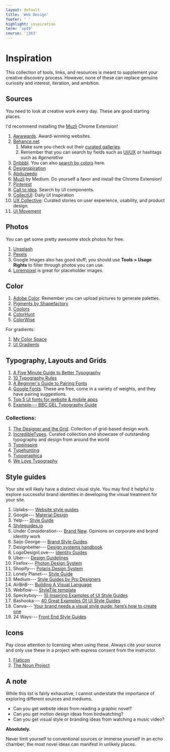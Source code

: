 ```yaml
---
layout: default
title: 'Web Design'
footer: ' '
highlight: inspiration
term: 'sp19'
course: 'j363'
---
```

# Inspiration
This collection of tools, links, and resources is meant to supplement your creative discovery process. However, none of these can replace genuine curiosity and interest, iteration, and ambition.

## Sources
You need to look at creative work every day. These are good starting places.

I'd recommend installing the [Muzli](https://chrome.google.com/webstore/detail/muzli-2-stay-inspired/glcipcfhmopcgidicgdociohdoicpdfc?hl=en) Chrome Extension!

1. [Awwwards](https://www.awwwards.com/). Award-winning websites.
2. [Behance.net](https://behance.net)
    1. Make sure you check out their [curated galleries](https://www.behance.net/galleries).
    2. Remember that you can search by fields such as [UI/UX](https://www.behance.net/search?field=132&content=projects&sort=featured_date&time=week&featured_on_behance=true) or hashtags such as _#generative_
3. [Dribbbl](https://dribbble.com/shots). You can also [search by colors](https://dribbble.com/colors/109121) here.
4. [Designspiration](https://www.designspiration.net/)
5. [Abduzeedo](https://abduzeedo.com/)
8. [Muzli](https://medium.muz.li/) by Medium. Do yourself a favor and install the Chrome Extension!
9. [Pinterest](https://www.pinterest.com/)
6. [Call to idea](https://calltoidea.com/). Search by UI components.
7. [CollectUI](http://collectui.com/): Daily UI Inspiration
10. [UX Collective](https://uxdesign.cc/): Curated stories on user experience, usability, and product design.
11. [UI Movement](https://uimovement.com/)

## Photos
You can get some pretty awesome stock photos for free.

1. [Unsplash](https://unsplash.com/)
2. [Pexels](https://www.pexels.com/)
3. Google Images also has good stuff; you should use __Tools > Usage Rights__ to filter through photos you can use.
4. [Lorempixel](http://lorempixel.com/) is great for placeholder images.

## Color
1. [Adobe Color](https://color.adobe.com/create/color-wheel/). Remember you can upload pictures to generate palettes.
2. [Pigments by Shapefactory](https://pigment.shapefactory.co/)
3. [Coolors](https://coolors.co/)
4. [ColorHunt](https://colorhunt.co/?ref=dribbble&shot=search_feature)
5. [ColorWise](https://colorwise.io/)

For gradients:
1.  [My Color Space](https://mycolor.space/)
2.  [UI Gradients](https://uigradients.com/)

## Typography, Layouts and Grids
1. [A Five Minute Guide to Better Typography](https://medium.muz.li/typography-that-sacred-cow-ea7a5909ca70)
2. [10 Typography Rules](https://blind.com/blog/typography-manual/)
3. [A Beginner's Guide to Pairing Fonts](https://webdesign.tutsplus.com/articles/a-beginners-guide-to-pairing-fonts--webdesign-5706)
4. [Google Fonts](https://fonts.google.com/). These are free, come in a variety of weights, and they have pairing suggestions.
5. [Top 5 UI fonts for website & mobile apps](https://medium.muz.li/top-5-ui-fonts-for-website-mobile-apps-d78829e58f7e)
6. [Example--- BBC GEL Typography Guide](http://www.bbc.co.uk/gel/guidelines/typography)

### Collections:
1. [The Designer and the Grid](http://thedesignerandthegrid.tumblr.com/). Collection of grid-based design work.
2. [IncredibleTypes](http://incredibletypes.com/). Curated collection and showcase of outstanding typography and design from around the world
3. [Typeinspire](https://typeinspire.com/)
4. [Typehunting](http://typehunting.com/)
5. [Typographica](https://typographica.org/)
6. [We Love Typography](http://welovetypography.com/)


## Style guides
Your site will likely have a distinct visual style. You may find it helpful to explore successful brand identities in developing the visual treatment for your site.

1. Uplabs--- [Website style guides](https://www.uplabs.com/posts/c/web/resources/style_guide)
2. Google--- [Material Design](https://material.io/guidelines/material-design/introduction.html)
3. Yelp--- [Style Guide](https://www.yelp.com/styleguide/)
4. [Styleguides.io](http://styleguides.io/examples.html)
5. Under Consideration--- [Brand New](https://www.underconsideration.com/brandnew/). Opinions on corporate and brand identity work
6. Saijo George--- [Brand Style Guides](https://saijogeorge.com/brand-style-guide-examples/)
7. Designbetter--- [Design systems handbook](https://www.designbetter.co/design-systems-handbook/appendix)
8. LogoDesignLove--- [Identity Guides](https://www.logodesignlove.com/brand-identity-style-guides)
9. Uber--- [Design Guidelines](https://developer.uber.com/docs/riders/guides/design-guidelines)
10. Firefox--- [Photon Design System](https://design.firefox.com/photon/welcome.html)
11. Shopify--- [Polaris Design System](https://polaris.shopify.com/)
12. Lonely Planet--- [Style Guide](http://rizzo.lonelyplanet.com/styleguide/design-elements/colours)
13. Medium--- [Style Guides by Pro Designers](https://medium.com/inspiration-supply/style-guides-by-pro-designers-5605707afc07)
14. AirBnB--- [Building A Visual Language](https://airbnb.design/building-a-visual-language/)
15. Webflow--- [StyleTile template](https://webflow.com/website/Style-Tile)
16. Speckyboy--- [10 Inspiring Examples of UI Style Guides](https://speckyboy.com/inspirational-examples-ui-style-guides/)
17. Bashooka--- [40 Great Examples Of UI Style Guides](https://bashooka.com/inspiration/40-great-examples-of-ui-style-guides/)
18. Canva--- [Your brand needs a visual style guide: here’s how to create one](https://www.canva.com/learn/your-brand-needs-a-visual-style-guide/)
19. 24 Ways--- [Front End Style Guides](https://24ways.org/2011/front-end-style-guides/)

## Icons
Pay close attention to licensing when using these. Always cite your source and only use these in a project with express consent from the instructor.

1. [Flaticon](https://www.flaticon.com/)
2. [The Noun Project](https://thenounproject.com/)

## A note
While this list is fairly exhaustive, I cannot understate the importance of exploring different sources and mediums.

 * Can you get website ideas from reading a graphic novel?
 * Can you get motion design ideas from birdwatching?
 * Can you get visual style or branding ideas from watching a music video?

__Absolutely.__

Never limit yourself to conventional sources or immerse yourself in an echo chamber; the most novel ideas can manifest in unlikely places.